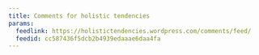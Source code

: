 ```yaml
---
title: Comments for holistic tendencies
params:
  feedlink: https://holistictendencies.wordpress.com/comments/feed/
  feedid: cc587436f5dcb2b4939edaaae6daa4fa
---
```

